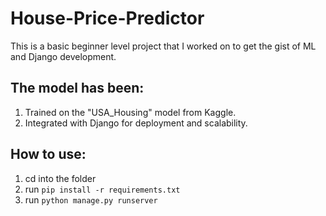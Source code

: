 # House-Price-Predictor
This is a basic beginner level project that I worked on to get the gist of ML and Django development. 
## The model has been:
1. Trained on the "USA_Housing" model from Kaggle. 
2. Integrated with Django for deployment and scalability. 
## How to use:
1. cd into the folder
2. run `pip install -r requirements.txt`
3. run `python manage.py runserver`
